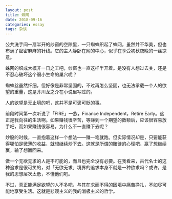 ```yaml
---
layout: post
title: 蛛网
date: 2018-09-16
categories: essay
tags: 杂谈
---
```

公共洗手间一扇半开的纱窗的空隙里，一只蜘蛛织起了蛛网，虽然并不华美，但也布满了密密麻麻的针线。它的主人静卧在网的中心，似乎在享受初秋夜晚的一丝凉意。

蛛网的织成大概非一日之工吧，纱窗也一直这样半开着。是没有人想过去关，还是不忍心破坏这个弱小生命的巢穴呢？

蜘蛛丝虽然纤细，但好像是非常坚固的，不过再怎么坚固，也无法承载一个人的欲望的重量，这是芥川龙之介在小说里写过的。

人的欲望是无止境的吧，这并不是可褒可贬的事。

前段时间第一次听说了「FIRE」一族，Finance Independent，Retire Early。这正是我向往的生活啊。如果赚钱很辛苦，等赚到一个期望的数额后，应该很容易放手吧，而如果赚钱很容易，为什么不一直赚下去呢？

炒股的时候，一直抱着这样一个想法——赚一笔就跑。但实际情况却是，只要能获得哪怕是微薄的收益，就想继续炒下去。这就是所谓的赌徒的心理吧，赢了想继续赢，输了想赢回来。

做一个无欲无求的人是不可能的，而且也完全没有必要。在我看来，古代名士的这种追求是很可笑的，对「无欲无求」境界的追求本身不就是一种欲求吗？或许，是我的思想层次太低，不懂他们吧。

不过，真正能满足欲望的人不多吧，与其在求而不得的困境中痛苦挣扎，不如尽可能地享受生活。这就是悲观主义的我的消极主义的哲学。